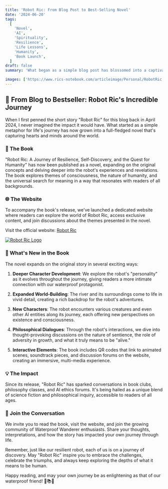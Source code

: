 ```yaml
---
title: 'Robot Ric: From Blog Post to Best-Selling Novel'
date: '2024-06-20'
tags:
  [
    'Novel',
    'AI',
    'Spirituality',
    'Resilience',
    'Life Lessons',
    'Humanity',
    'Book Launch',
  ]
draft: false
summary: 'What began as a simple blog post has blossomed into a captivating novel that explores the journey of a waterproof robot as it navigates the challenges of a mighty river and seeks to understand the essence of humanity. Discover how this story has captured hearts worldwide and sparked discussions on the nature of consciousness and existence.'

images: ['https://www.rics-notebook.com/articleimage/Personal/RobotRic.webp', 'https://www.robotric.org/logo.webp']
---
```


## 🚀 From Blog to Bestseller: Robot Ric's Incredible Journey

When I first penned the short story "Robot Ric" for this blog back in April 2024, I never imagined the impact it would have. What started as a simple metaphor for life's journey has now grown into a full-fledged novel that's capturing hearts and minds around the world.

### 📘 The Book

"Robot Ric: A Journey of Resilience, Self-Discovery, and the Quest for Humanity" has now been published as a novel, expanding on the original concepts and delving deeper into the robot's experiences and revelations. The book explores themes of consciousness, the nature of humanity, and the universal search for meaning in a way that resonates with readers of all backgrounds.

### 🌐 The Website

To accompany the book's release, we've launched a dedicated website where readers can explore the world of Robot Ric, access exclusive content, and join discussions about the themes presented in the novel.

Visit the official website: [Robot Ric](https://www.robotric.org/)

[![Robot Ric Logo](https://www.robotric.org/logo.webp)](https://www.robotric.org/)

### 🎉 What's New in the Book

The novel expands on the original story in several exciting ways:

1. **Deeper Character Development**: We explore the robot's "personality" as it evolves throughout the journey, giving readers a more intimate connection with our waterproof protagonist.

2. **Expanded World-Building**: The river and its surroundings come to life in vivid detail, creating a rich backdrop for the robot's adventures.

3. **New Characters**: The robot encounters various creatures and even other AI entities along its journey, each offering new perspectives on existence and consciousness.

4. **Philosophical Dialogues**: Through the robot's interactions, we dive into thought-provoking discussions on the nature of sentience, the role of adversity in growth, and what it truly means to be "alive."

5. **Interactive Elements**: The book includes QR codes that link to animated scenes, soundtrack pieces, and discussion forums on the website, creating an immersive, multi-media experience.

### 💡 The Impact

Since its release, "Robot Ric" has sparked conversations in book clubs, philosophy classes, and AI ethics forums. It's being hailed as a unique blend of science fiction and philosophical inquiry, accessible to readers of all ages.

### 🎤 Join the Conversation

We invite you to read the book, visit the website, and join the growing community of Waterproof Wanderer enthusiasts. Share your thoughts, interpretations, and how the story has impacted your own journey through life.

Remember, just like our resilient robot, each of us is on a journey of discovery. May "Robot Ric" inspire you to embrace the challenges, celebrate the triumphs, and always keep exploring the depths of what it means to be human.

Happy reading, and may your own journey be as enlightening as that of our waterproof friend! 🌊📚💖